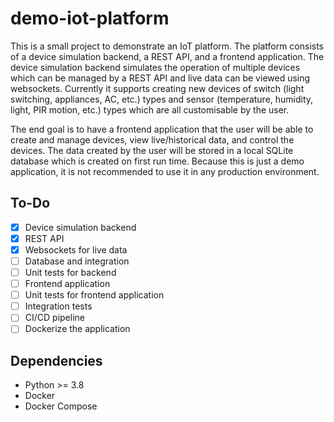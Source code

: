 # demo-iot-platform
This is a small project to demonstrate an IoT platform. The platform consists of a device simulation backend, a REST API, and a frontend application. The device simulation backend simulates the operation of multiple devices which can be managed by a REST API and live data can be viewed using websockets. Currently it supports creating new devices of switch (light switching, appliances, AC, etc.) types and sensor (temperature, humidity, light, PIR motion, etc.) types which are all customisable by the user. 

The end goal is to have a frontend application that the user will be able to create and manage devices, view live/historical data, and control the devices. The data created by the user will be stored in a local SQLite database which is created on first run time. Because this is just a demo application, it is not recommended to use it in any production environment.

## To-Do
- [x] Device simulation backend
- [x] REST API
- [x] Websockets for live data
- [ ] Database and integration
- [ ] Unit tests for backend
- [ ] Frontend application
- [ ] Unit tests for frontend application
- [ ] Integration tests
- [ ] CI/CD pipeline
- [ ] Dockerize the application

## Dependencies
- Python >= 3.8
- Docker
- Docker Compose
